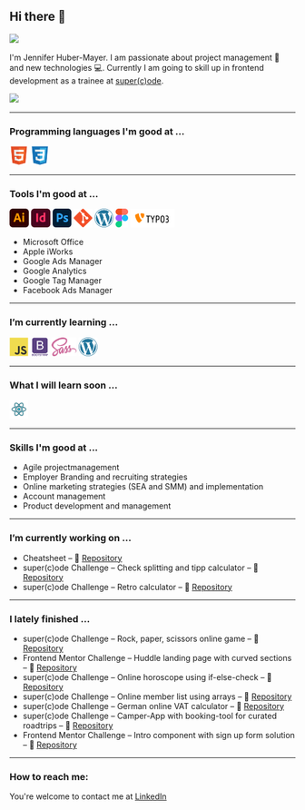 <!-- [![Header]('/images/readme_header.png' "Header")](https://some-url.dev/) -->

## Hi there 👋

![](https://komarev.com/ghpvc/?username=jenniferhubermayer&color=blue&style=for-the-badge)

I'm Jennifer Huber-Mayer. I am passionate about project management 🐙 and new technologies 💻. Currently I am going to skill up in frontend development as a trainee at [super(c)ode](https://www.super-code.de/).

<img src = "https://github-readme-stats.vercel.app/api/top-langs/?username=jenniferhubermayer&layout=compact">

---

### Programming languages I'm good at ...

<img alt="HTML" title="HTML" height="33" src="https://github.com/jenniferhubermayer/jenniferhubermayer/blob/main/images/html.svg" /> <img alt="CSS" title="CSS" height="33" src="https://github.com/jenniferhubermayer/jenniferhubermayer/blob/main/images/css.svg" />

---

### Tools I'm good at ...

<img alt="Adobe Illustrator" title="Adobe Illustrator" height="33" src="https://github.com/jenniferhubermayer/jenniferhubermayer/blob/main/images/adobe-illustrator.svg" /> <img alt="Adobe InDesign" title="Adobe InDesign" height="33" src="https://github.com/jenniferhubermayer/jenniferhubermayer/blob/main/images/adobe-indesign.svg" /> <img alt="Adobe Photoshop" title="Adobe Photoshop" height="33" src="https://github.com/jenniferhubermayer/jenniferhubermayer/blob/main/images/adobe-photoshop.svg" /> <img alt="Git" title="Git" height="33" src="https://github.com/jenniferhubermayer/jenniferhubermayer/blob/main/images/git.svg" /> <img alt="WordPress" title="WordPress" height="33" src="https://github.com/jenniferhubermayer/jenniferhubermayer/blob/main/images/wordpress.svg" /> <img alt="Figma" title="Figma" height="33" src="https://github.com/jenniferhubermayer/jenniferhubermayer/blob/main/images/figma.svg" /> <img alt="TYPO3" title="TYPO3" height="33" src="https://github.com/jenniferhubermayer/jenniferhubermayer/blob/main/images/typo3.svg" />

- Microsoft Office
- Apple iWorks
- Google Ads Manager
- Google Analytics
- Google Tag Manager
- Facebook Ads Manager

---

### I’m currently learning ...

<img alt="JavaScript" title="JavaScript" height="33" src="https://github.com/jenniferhubermayer/jenniferhubermayer/blob/main/images/js.svg" /> <img alt="Bootsrap" title="Bootsrap" height="33" src="https://github.com/jenniferhubermayer/jenniferhubermayer/blob/main/images/bootstrap.svg" /> <img alt="Sass" title="Sass" height="33" src="https://github.com/jenniferhubermayer/jenniferhubermayer/blob/main/images/sass.svg" /> <img alt="WordPress" title="WordPress" height="33" src="https://github.com/jenniferhubermayer/jenniferhubermayer/blob/main/images/wordpress.svg" />

---

### What I will learn soon ...

<img alt="React" title="React" height="33" src="https://github.com/jenniferhubermayer/jenniferhubermayer/blob/main/images/react.svg" /> 

---

### Skills I'm good at ...

- Agile projectmanagement
- Employer Branding and recruiting strategies
- Online marketing strategies (SEA and SMM) and implementation
- Account management
- Product development and management

---

### I’m currently working on ...

- Cheatsheet – 👀 [Repository](https://github.com/jenniferhubermayer/cheatsheet)
- super(c)ode Challenge – Check splitting and tipp calculator – 👀 [Repository](https://github.com/jenniferhubermayer/check-splitting-and-tipp-calculator)
- super(c)ode Challenge – Retro calculator – 👀 [Repository](https://github.com/jenniferhubermayer/retro-calculator)

---

### I lately finished ...

- super(c)ode Challenge – Rock, paper, scissors online game – 👀 [Repository](https://github.com/jenniferhubermayer/rock-paper-scissors)
- Frontend Mentor Challenge – Huddle landing page with curved sections – 👀 [Repository](https://github.com/jenniferhubermayer/huddle-landing-page-with-curved-sections)
- super(c)ode Challenge – Online horoscope using if-else-check – 👀 [Repository](https://github.com/jenniferhubermayer/horoscope-using-if-else-check)
- super(c)ode Challenge – Online member list using arrays – 👀 [Repository](https://github.com/jenniferhubermayer/member-list-using-array)
- super(c)ode Challenge – German online VAT calculator – 👀 [Repository](https://github.com/jenniferhubermayer/online-VAT-calculator)
- super(c)ode Challenge – Camper-App with booking-tool for curated roadtrips – 👀 [Repository](https://github.com/jenniferhubermayer/camper-app)
- Frontend Mentor Challenge – Intro component with sign up form solution – 👀 [Repository](https://github.com/jenniferhubermayer/intro-component-with-signup-form)

---

### How to reach me:

You're welcome to contact me at [LinkedIn](https://de.linkedin.com/in/jennifer-huber-mayer)

<!-- <img src = '/images/c-original.svg' width='30'/> -->
<!-- <img src = '/images/cpp.svg' width='30'/> -->
<!-- <img src = '/images/python2.png' height='30'/> -->
<!-- <img src = '/images/kotlin.svg' width='30'/>  -->
<!-- <img src = '/images/dart.svg' width='33'/>  -->
<!-- <img src = '/images/php.svg' width='40'/> -->
<!-- <img src = '/images/sql.svg' width='30'/>  -->
<!-- <img src='./images/java.svg' width='30'/>  -->

 <!-- ## Technologies I Use
 <img src = '/images/pycharm.svg' width='30'/>  
 <img src = '/images/android.svg' height='40'/>
 <img src = '/images/flutter-logo.svg' width='30'/> 
 <img src = '/images/django.svg' height='40'/> 
 <img src = '/images/flask.png' width='30'/> 
 <img src = '/images/nodejs.svg' width='33'/> 

<!--

Here are some ideas to get you started:

- 🔭 I’m currently working on ...
- 🌱 I’m currently learning ...
- 👯 I’m looking to collaborate on ...
- 🤔 I’m looking for help with ...
- 💬 Ask me about ...
- 😄 Pronouns: ...
- ⚡ Fun fact: ...
-->
